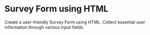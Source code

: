 # Survey Form using HTML

Create a user-friendly Survey Form using HTML. Collect essential user information through various input fields.

